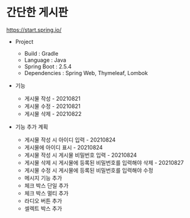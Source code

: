 # 간단한 게시판

https://start.spring.io/

+ Project
  + Build : Gradle
  + Language : Java
  + Spring Boot : 2.5.4
  + Dependencies : Spring Web, Thymeleaf, Lombok

+ 기능
  + 게시물 작성 - 20210821
  + 게시물 수정 - 20210821
  + 게시물 삭제 - 20210822

+ 기능 추가 계획
  + 게시물 작성 시 아이디 입력 - 20210824
  + 게시물에 아이디 표시 - 20210824
  + 게시물 작성 시 게시물 비밀번호 입력 - 20210824
  + 게시물 삭제 시 게시물에 등록된 비밀번호를 입력해야 삭제 - 20210827
  + 게시물 수정 시 게시물에 등록된 비밀번호를 입력해야 수정
  + 메시지 기능 추가
  + 체크 박스 단일 추가
  + 체크 박스 멀티 추가
  + 라디오 버튼 추가
  + 셀렉트 박스 추가
